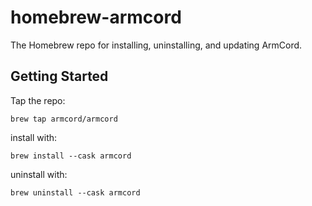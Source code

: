 # homebrew-armcord
The Homebrew repo for installing, uninstalling, and updating ArmCord.

## Getting Started 
Tap the repo:
```
brew tap armcord/armcord
```

install with: 
```
brew install --cask armcord
```

uninstall with:
```
brew uninstall --cask armcord
```

